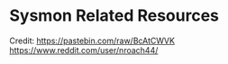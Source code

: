 # Sysmon Related Resources
Credit:
https://pastebin.com/raw/BcAtCWVK
https://www.reddit.com/user/nroach44/
